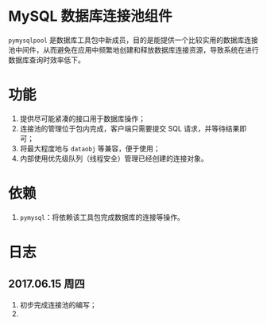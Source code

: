 # MySQL 数据库连接池组件

`pymysqlpool` 是数据库工具包中新成员，目的是能提供一个比较实用的数据库连接池中间件，从而避免在应用中频繁地创建和释放数据库连接资源，导致系统在进行数据库查询时效率低下。

# 功能

1. 提供尽可能紧凑的接口用于数据库操作；
2. 连接池的管理位于包内完成，客户端只需要提交 SQL 请求，并等待结果即可；
3. 将最大程度地与 `dataobj` 等兼容，便于使用；
4. 内部使用优先级队列（线程安全）管理已经创建的连接对象。

# 依赖
1. `pymysql`：将依赖该工具包完成数据库的连接等操作。

# 日志
## 2017.06.15 周四
1. 初步完成连接池的编写；
1. 
